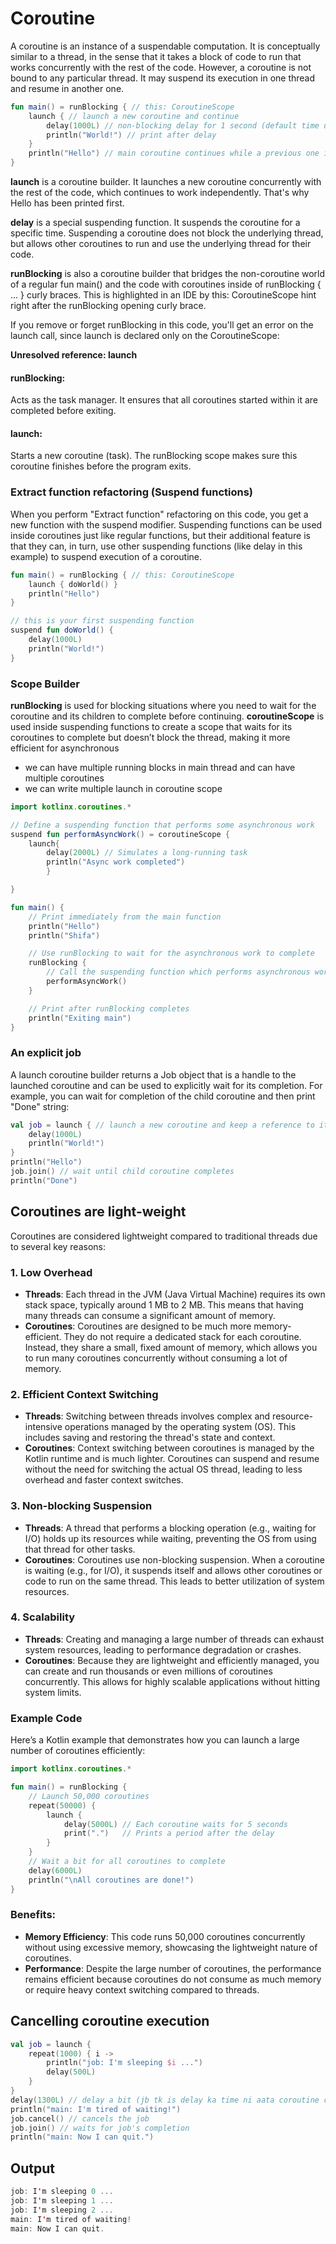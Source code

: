 # Coroutine
A coroutine is an instance of a suspendable computation. It is conceptually similar to a thread, in the sense that it takes a block of code to run that works concurrently with the rest of the code. However, a coroutine is not bound to any particular thread. It may suspend its execution in one thread and resume in another one.

```kotlin
fun main() = runBlocking { // this: CoroutineScope
    launch { // launch a new coroutine and continue
        delay(1000L) // non-blocking delay for 1 second (default time unit is ms)
        println("World!") // print after delay
    }
    println("Hello") // main coroutine continues while a previous one is delayed
}
```
**launch** is a coroutine builder. It launches a new coroutine concurrently with the rest of the code, which continues to work independently. That's why Hello has been printed first.

**delay** is a special suspending function. It suspends the coroutine for a specific time. Suspending a coroutine does not block the underlying thread, but allows other coroutines to run and use the underlying thread for their code.

**runBlocking** is also a coroutine builder that bridges the non-coroutine world of a regular fun main() and the code with coroutines inside of runBlocking { ... } curly braces. This is highlighted in an IDE by this: CoroutineScope hint right after the runBlocking opening curly brace.

If you remove or forget runBlocking in this code, you'll get an error on the launch call, since launch is declared only on the CoroutineScope:

**Unresolved reference: launch**

#### **runBlocking:** 
Acts as the task manager. It ensures that all coroutines started within it are completed before exiting.
#### **launch:** 
Starts a new coroutine (task). The runBlocking scope makes sure this coroutine finishes before the program exits.

### Extract function refactoring (Suspend functions)
When you perform "Extract function" refactoring on this code, you get a new function with the suspend modifier. 
Suspending functions can be used inside coroutines just like regular functions, but their additional feature is that they can, in turn, use other suspending functions (like delay in this example) to suspend execution of a coroutine.
```kotlin
fun main() = runBlocking { // this: CoroutineScope
    launch { doWorld() }
    println("Hello")
}

// this is your first suspending function
suspend fun doWorld() {
    delay(1000L)
    println("World!")
}
```

### Scope Builder
**runBlocking** is used for blocking situations where you need to wait for the coroutine and its children to complete before continuing.
**coroutineScope** is used inside suspending functions to create a scope that waits for its coroutines to complete but doesn’t block the thread, making it more efficient for asynchronous 
- we can have multiple running blocks in  main thread and can have multiple coroutines
- we can write multiple launch in coroutine scope
```kotlin
import kotlinx.coroutines.*

// Define a suspending function that performs some asynchronous work
suspend fun performAsyncWork() = coroutineScope {
    launch{
        delay(2000L) // Simulates a long-running task
        println("Async work completed")
        }

}

fun main() {
    // Print immediately from the main function
    println("Hello")
    println("Shifa")

    // Use runBlocking to wait for the asynchronous work to complete
    runBlocking {
        // Call the suspending function which performs asynchronous work
        performAsyncWork()
    }

    // Print after runBlocking completes
    println("Exiting main")
}
```
### An explicit job﻿
A launch coroutine builder returns a Job object that is a handle to the launched coroutine and can be used to explicitly wait for its completion. For example, you can wait for completion of the child coroutine and then print "Done" string:

```kotlin
val job = launch { // launch a new coroutine and keep a reference to its Job
    delay(1000L)
    println("World!")
}
println("Hello")
job.join() // wait until child coroutine completes
println("Done")
```
## Coroutines are light-weight﻿
Coroutines are considered lightweight compared to traditional threads due to several key reasons:

### 1. **Low Overhead**

- **Threads**: Each thread in the JVM (Java Virtual Machine) requires its own stack space, typically around 1 MB to 2 MB. This means that having many threads can consume a significant amount of memory.
- **Coroutines**: Coroutines are designed to be much more memory-efficient. They do not require a dedicated stack for each coroutine. Instead, they share a small, fixed amount of memory, which allows you to run many coroutines concurrently without consuming a lot of memory.

### 2. **Efficient Context Switching**

- **Threads**: Switching between threads involves complex and resource-intensive operations managed by the operating system (OS). This includes saving and restoring the thread's state and context.
- **Coroutines**: Context switching between coroutines is managed by the Kotlin runtime and is much lighter. Coroutines can suspend and resume without the need for switching the actual OS thread, leading to less overhead and faster context switches.

### 3. **Non-blocking Suspension**

- **Threads**: A thread that performs a blocking operation (e.g., waiting for I/O) holds up its resources while waiting, preventing the OS from using that thread for other tasks.
- **Coroutines**: Coroutines use non-blocking suspension. When a coroutine is waiting (e.g., for I/O), it suspends itself and allows other coroutines or code to run on the same thread. This leads to better utilization of system resources.

### 4. **Scalability**

- **Threads**: Creating and managing a large number of threads can exhaust system resources, leading to performance degradation or crashes.
- **Coroutines**: Because they are lightweight and efficiently managed, you can create and run thousands or even millions of coroutines concurrently. This allows for highly scalable applications without hitting system limits.

### Example Code

Here’s a Kotlin example that demonstrates how you can launch a large number of coroutines efficiently:

```kotlin
import kotlinx.coroutines.*

fun main() = runBlocking {
    // Launch 50,000 coroutines
    repeat(50000) {
        launch {
            delay(5000L) // Each coroutine waits for 5 seconds
            print(".")   // Prints a period after the delay
        }
    }
    // Wait a bit for all coroutines to complete
    delay(6000L)
    println("\nAll coroutines are done!")
}
```


### Benefits:

- **Memory Efficiency**: This code runs 50,000 coroutines concurrently without using excessive memory, showcasing the lightweight nature of coroutines.
- **Performance**: Despite the large number of coroutines, the performance remains efficient because coroutines do not consume as much memory or require heavy context switching compared to threads.

## Cancelling coroutine execution
```kotlin
val job = launch {
    repeat(1000) { i ->
        println("job: I'm sleeping $i ...")
        delay(500L)
    }
}
delay(1300L) // delay a bit (jb tk is delay ka time ni aata coroutine chalta jay ga,jesy e ye time complete hua nechy wali line print hogi or phir job cancel hujay gi..beshak abhi wo 1000 time print hua ho ya na)
println("main: I'm tired of waiting!")
job.cancel() // cancels the job
job.join() // waits for job's completion 
println("main: Now I can quit.")
```
## Output
```kotlin
job: I'm sleeping 0 ...
job: I'm sleeping 1 ...
job: I'm sleeping 2 ...
main: I'm tired of waiting!
main: Now I can quit.
```


